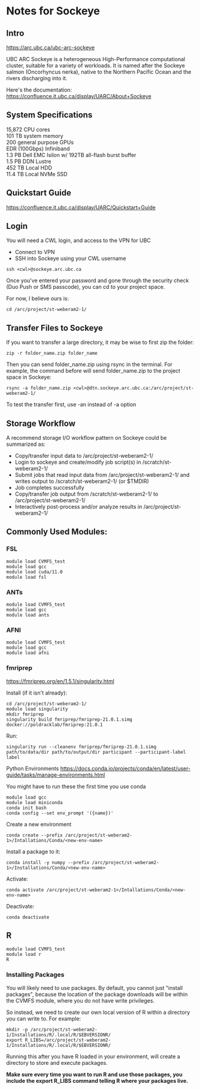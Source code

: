 # Notes for Sockeye

## Intro

https://arc.ubc.ca/ubc-arc-sockeye

UBC ARC Sockeye is a heterogeneous High-Performance computational cluster, suitable for a variety of workloads. It is named after the Sockeye salmon (Oncorhyncus nerka), native to the Northern Pacific Ocean and the rivers discharging into it.

Here's the documentation: https://confluence.it.ubc.ca/display/UARC/About+Sockeye

## System Specifications

15,872 CPU cores <br>
101 TB system memory <br>
200 general purpose GPUs <br>
EDR (100Gbps) Infiniband <br>
1.3 PB Dell EMC Isilon w/ 192TB all-flash burst buffer <br>
1.5 PB DDN Lustre <br>
452 TB Local HDD <br>
11.4 TB Local NVMe SSD <br>

## Quickstart Guide

https://confluence.it.ubc.ca/display/UARC/Quickstart+Guide

## Login

You will need a CWL login, and access to the VPN for UBC

* Connect to VPN
* SSH into Sockeye using your CWL username

```ssh <cwl>@sockeye.arc.ubc.ca```

Once you've entered your password and gone through the security check (Duo Push or SMS passcode), you can cd to your project space.

For now, I believe ours is:

`cd /arc/project/st-weberam2-1/`

## Transfer Files to Sockeye

If you want to transfer a large directory, it may be wise to first zip the folder:

`zip -r folder_name.zip folder_name`

Then you can send folder_name.zip using rsync in the terminal. For example, the command before will send folder_name.zip to the project space in Sockeye:

`rsync -a folder_name.zip <cwl>@dtn.sockeye.arc.ubc.ca:/arc/project/st-weberam2-1/`

To test the transfer first, use -an instead of -a option

## Storage Workflow

A recommend storage I/O workflow pattern on Sockeye could be summarized as:

* Copy/transfer input data to /arc/project/st-weberam2-1/
* Login to sockeye and create/modify job script(s) in /scratch/st-weberam2-1/
* Submit jobs that read input data from /arc/project/st-weberam2-1/ and writes output to /scratch/st-weberam2-1/ (or $TMDIR)
* Job completes successfully
* Copy/transfer job output from /scratch/st-weberam2-1/ to /arc/project/st-weberam2-1/
* Interactively post-process and/or analyze results in /arc/project/st-weberam2-1/

## Commonly Used Modules:
  
### FSL
  
```  
module load CVMFS_test
module load gcc
module load cuda/11.0
module load fsl
```
  
### ANTs

```
module load CVMFS_test
module load gcc
module load ants
```
  
### AFNI
  
```
module load CVMFS_test
module load gcc
module load afni
```
  
### fmriprep

https://fmriprep.org/en/1.5.1/singularity.html

Install (if it isn't already):

```
cd /arc/project/st-weberam2-1/
module load singularity
mkdir fmriprep
singularity build fmriprep/fmriprep-21.0.1.simg docker://poldracklab/fmriprep:21.0.1
```
  
Run:
  
```
singularity run --cleanenv fmriprep/fmriprep-21.0.1.simg path/to/data/dir path/to/output/dir participant --participant-label label
```
  
Python Environments
https://docs.conda.io/projects/conda/en/latest/user-guide/tasks/manage-environments.html

You might have to run these the first time you use conda

```
module load gcc
module load miniconda
conda init bash
conda config --set env_prompt '({name})'
```

Create a new environment

`conda create --prefix /arc/project/st-weberam2-1>/Intallations/Conda/<new-env-name>`

Install a package to it:

`conda install -y numpy --prefix /arc/project/st-weberam2-1>/Installations/Conda/<new-env-name>`

Activate:

`conda activate /arc/project/st-weberam2-1>/Intallations/Conda/<new-env-name>`

Deactivate:

`conda deactivate`

## R

```
module load CVMFS_test
module load r
R
```

### Installing Packages

You will likely need to use packages. By default, you cannot just "install packages", because the location of the package downloads will be within the CVMFS module, where you do not have write privileges.

So instead, we need to create our own local version of R within a directory you can write to. For example:

```
mkdir -p /arc/project/st-weberam2-1/Installations/R/.local/R/$EBVERSIONR/
export R_LIBS=/arc/project/st-weberam2-1/Installations/R/.local/R/$EBVERSIONR/
```

Running this after you have R loaded in your environment, will create a directory to store and execute packages.

**Make sure every time you want to run R and use those packages, you include the export R_LIBS command telling R where your packages live.**
